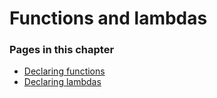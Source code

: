 # Functions and lambdas

### Pages in this chapter

* [Declaring functions](declaring-functions.md)
* [Declaring lambdas](declaring-lambdas.md)

